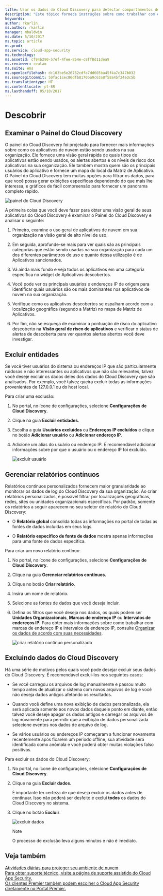 ```yaml
---
title: Usar os dados do Cloud Discovery para detectar comportamentos de risco | Microsoft Docs
description: "Este tópico fornece instruções sobre como trabalhar com os dados do Cloud Discovery, incluindo trabalhar com a pontuação de risco do aplicativo."
keywords: 
author: rkarlin
ms.author: rkarlin
manager: mbaldwin
ms.date: 5/10/2017
ms.topic: article
ms.prod: 
ms.service: cloud-app-security
ms.technology: 
ms.assetid: cf94b290-b7ef-4fee-854e-c8ff8d11dea9
ms.reviewer: reutam
ms.suite: ems
ms.openlocfilehash: dc103be5e26752cdfa7dd605ba45f4a7c347b032
ms.sourcegitcommit: 50fac1cec86dfb8170ba9c63a8f58a4bf24e3c5b
ms.translationtype: HT
ms.contentlocale: pt-BR
ms.lasthandoff: 05/10/2017
---
```

# <a name="discover"></a>Descobrir

## <a name="review-the-cloud-discovery-dashboard"></a>Examinar o Painel do Cloud Discovery

O painel do Cloud Discovery foi projetado para fornecer mais informações sobre como os aplicativos de nuvem estão sendo usados na sua organização. Ele fornece uma visão geral rápida de quais tipos de aplicativos estão sendo usados, os alertas abertos e os níveis de risco dos aplicativos na sua organização. Ele também mostra quem são os principais usuários do aplicativo e fornece um mapa do local da Matriz de Aplicativo. O Painel do Cloud Discovery tem muitas opções para filtrar os dados, para que você possa gerar exibições específicas dependendo do que mais lhe interessa, e gráficos de fácil compreensão para fornecer um panorama completo rápido.

![painel do Cloud Discovery](./media/cloud-discovery-dashboard.png)

A primeira coisa que você deve fazer para obter uma visão geral de seus aplicativos do Cloud Discovery é examinar o Painel do Cloud Discovery e analisar o seguinte:
 
1. Primeiro, examine o uso geral de aplicativos de nuvem em sua organização na visão geral de alto nível de uso.

2. Em seguida, aprofunde-se mais para ver quais são as principais categorias que estão sendo usadas na sua organização para cada um dos diferentes parâmetros de uso e quanto dessa utilização é de Aplicativos sancionados.

3. Vá ainda mais fundo e veja todos os aplicativos em uma categoria específica no widget de Aplicativos descobertos.

4. Você pode ver os principais usuários e endereços IP de origem para identificar quais usuários são os mais dominantes nos aplicativos de nuvem na sua organização.
5. Verifique como os aplicativos descobertos se espalham acordo com a localização geográfica (segundo a Matriz) no mapa de Matriz de Aplicativos.

6. Por fim, não se esqueça de examinar a pontuação de risco do aplicativo descoberto na **Visão geral de risco de aplicativos** e verificar o status de alertas de descoberta para ver quantos alertas abertos você deve investigar.
  
## <a name="exclude-entities"></a>Excluir entidades  
Se você tiver usuários do sistema ou endereços IP que são particularmente ruidosos e não interessantes ou aplicativos que não são relevantes, talvez você deseje excluir os dados deles dos dados do Cloud Discovery que são analisados. Por exemplo, você talvez queira excluir todas as informações provenientes de 127.0.0.1 ou do host local.  
  
Para criar uma exclusão:  
  
1.  No portal, no ícone de configurações, selecione **Configurações de Cloud Discovery**.  
  
2.  Clique na guia **Excluir entidades**.  
  
3.  Escolha a guia **Usuários excluídos** ou **Endereços IP excluídos** e clique no botão **Adicionar usuário** ou **Adicionar endereço IP**.  
  
4.  Adicione um alias do usuário ou endereço IP. É recomendável adicionar informações sobre por que o usuário ou o endereço IP foi excluído.  
  
     ![excluir usuário](./media/exclude-user.png "excluir usuário")  
  
## <a name="manage-continuous-reports"></a>Gerenciar relatórios contínuos  
Relatórios contínuos personalizados fornecem maior granularidade ao monitorar os dados de log do Cloud Discovery da sua organização. Ao criar relatórios personalizados, é possível filtrar por localizações geográficas, redes, sites ou unidades organizacionais específicas. Por padrão, somente os relatórios a seguir aparecem no seu seletor de relatório do Cloud Discovery:  
  
-  O **Relatório global** consolida todas as informações no portal de todas as fontes de dados incluídas em seus logs.  
  
- O **Relatório específico de fonte de dados** mostra apenas informações para uma fonte de dados específica.  
  
Para criar um novo relatório contínuo:  
  
1.  No portal, no ícone de configurações, selecione **Configurações de Cloud Discovery**.  
  
2.  Clique na guia **Gerenciar relatórios contínuos**.  
  
3.  Clique no botão **Criar relatório**.  
  
4.  Insira um nome de relatório.  
  
5.  Selecione as fontes de dados que você deseja incluir.  
  
6.  Defina os filtros que você deseja nos dados, os quais podem ser **Unidades Organizacionais**, **Marcas de endereço IP** ou **Intervalos de endereços IP**. Para obter mais informações sobre como trabalhar com marcas de endereço IP e intervalos de endereço IP, consulte [Organizar os dados de acordo com suas necessidades](ip-tags.md).  
  
    ![criar relatório contínuo personalizado](./media/create-custom-continuous-report.png) 

## <a name="deleting-cloud-discovery-data"></a>Excluindo dados do Cloud Discovery  
Há uma série de motivos pelos quais você pode desejar excluir seus dados do Cloud Discovery. É recomendável exclui-los nos seguintes casos:  
  
-   Se você carregou os arquivos de log manualmente e passou muito tempo antes de atualizar o sistema com novos arquivos de log e você não deseja dados antigos afetando os resultados.  
  
-   Quando você define uma nova exibição de dados personalizada, ela será aplicada somente aos novos dados daquele ponto em diante, então talvez você deseje apagar os dados antigos e carregar os arquivos de log novamente para permitir que a exibição de dados personalizada selecione eventos nos dados de arquivo de log.  
  
-   Se vários usuários ou endereços IP começaram a funcionar novamente recentemente após ficarem um período offline, sua atividade será identificada como anômala e você poderá obter muitas violações falso positivas.  
  
Para excluir os dados do Cloud Discovery:  
  
1.  No portal, no ícone de configurações, selecione **Configurações de Cloud Discovery**.  
  
2.  Clique na guia **Excluir dados**.  
  
     É importante ter certeza de que deseja excluir os dados antes de continuar. Isso não poderá ser desfeito e exclui **todos** os dados do Cloud Discovery no sistema.  
  
3.  Clique no botão **Excluir**.  
  
     ![excluir dados](./media/delete-data.png "excluir dados")  
  
    > [!NOTE]  
    >  O processo de exclusão leva alguns minutos e não é imediato.  



 
## <a name="see-also"></a>Veja também  
[Atividades diárias para proteger seu ambiente de nuvem](daily-activities-to-protect-your-cloud-environment.md)   
[Para obter suporte técnico, visite a página de suporte assistido do Cloud App Security.](http://support.microsoft.com/oas/default.aspx?prid=16031)   
[Os clientes Premier também podem escolher o Cloud App Security diretamente no Portal Premier.](https://premier.microsoft.com/)  
  
  